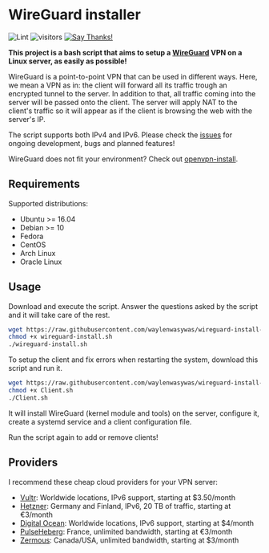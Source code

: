 # WireGuard installer

![Lint](https://github.com/angristan/wireguard-install/workflows/Lint/badge.svg)
![visitors](https://visitor-badge.glitch.me/badge?page_id=angristan.wireguard-install)
[![Say Thanks!](https://img.shields.io/badge/Say%20Thanks-!-1EAEDB.svg)](https://saythanks.io/to/angristan)

**This project is a bash script that aims to setup a [WireGuard](https://www.wireguard.com/) VPN on a Linux server, as easily as possible!**

WireGuard is a point-to-point VPN that can be used in different ways. Here, we mean a VPN as in: the client will forward all its traffic trough an encrypted tunnel to the server. In addition to that, all traffic coming into the server will be passed onto the client.
The server will apply NAT to the client's traffic so it will appear as if the client is browsing the web with the server's IP.

The script supports both IPv4 and IPv6. Please check the [issues](https://github.com/angristan/wireguard-install/issues) for ongoing development, bugs and planned features!

WireGuard does not fit your environment? Check out [openvpn-install](https://github.com/angristan/openvpn-install).

## Requirements

Supported distributions:

- Ubuntu >= 16.04
- Debian >= 10
- Fedora
- CentOS
- Arch Linux
- Oracle Linux

## Usage

Download and execute the script. Answer the questions asked by the script and it will take care of the rest.

```bash
wget https://raw.githubusercontent.com/waylenwasywas/wireguard-install-portforward/master/wireguard-install.sh
chmod +x wireguard-install.sh
./wireguard-install.sh
```
To setup the client and fix errors when restarting the system, download this script and run it.
```bash
wget https://raw.githubusercontent.com/waylenwasywas/wireguard-install-portforward/master/Client.sh
chmod +x Client.sh
./Client.sh
```

It will install WireGuard (kernel module and tools) on the server, configure it, create a systemd service and a client configuration file. 

Run the script again to add or remove clients!

## Providers

I recommend these cheap cloud providers for your VPN server:

- [Vultr](https://goo.gl/Xyd1Sc): Worldwide locations, IPv6 support, starting at \$3.50/month
- [Hetzner](https://hetzner.cloud/?ref=ywtlvZsjgeDq): Germany and Finland, IPv6, 20 TB of traffic, starting at €3/month
- [Digital Ocean](https://goo.gl/qXrNLK): Worldwide locations, IPv6 support, starting at \$4/month
- [PulseHeberg](https://goo.gl/76yqW5): France, unlimited bandwidth, starting at €3/month
- [Zermous](https://zermous.com): Canada/USA, unlimited bandwidth, starting at $3/month
